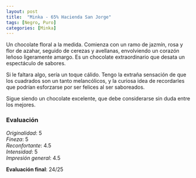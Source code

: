 ```yaml
---
layout: post
title:  "Minka - 65% Hacienda San Jorge"
tags: [Negro, Puro] 
categories: [Minka]
---
```


Un chocolate floral a la medida. Comienza con un ramo de jazmín, rosa y flor de azahar, seguido de cerezas y avellanas, envolviendo un corazón leñoso ligeramente amargo. Es un chocolate extraordinario que desata un espectáculo de sabores.

Si le faltara algo, sería un toque cálido. Tengo la extraña sensación de que los cuadrados son un tanto melancólicos, y la curiosa idea de recordarles que podrían esforzarse por ser felices al ser saboreados.

Sigue siendo un chocolate excelente, que debe considerarse sin duda entre los mejores.

### Evaluación

_Originalidad_: 5  
_Fineza_: 5  
_Reconfortante_: 4.5  
_Intensidad_: 5  
_Impresión general_: 4.5

**Evaluación final**: 24/25


